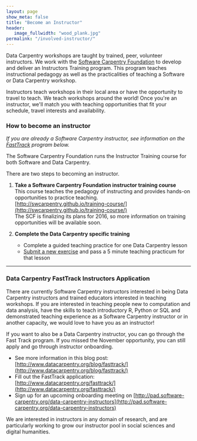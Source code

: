 ```yaml
---
layout: page
show_meta: false
title: "Become an Instructor"
header:
   image_fullwidth: "wood_plank.jpg"
permalink: "/involved-instructor/"
---
```


Data Carpentry workshops are taught by trained, peer, volunteer instructors. We
work with the [Software Carpentry Foundation](http://software-carpentry.org) to develop and deliver an Instructors Training program. This program teaches instructional pedagogy as
well as the practicalities of teaching a Software or Data Carpentry workshop.

Instructors teach workshops in their local area or have the opportunity to travel to
teach. We teach workshops around the world! Once you're an instructor, we'll match you with teaching opportunities that fit your
schedule, travel interests and availability.

### How to become an instructor

_If you are already a Software Carpentry instructor, see information on the [FastTrack](#data-carpentry-fasttrack-instructors-application) program below._

The Software Carpentry Foundation runs the Instructor Training course for both Software and Data Carpentry.

There are two steps to becoming an instructor.  

1. **Take a Software Carpentry Foundation instructor training course**   
This course teaches the pedagogy of instructing and provides hands-on opportunities to practice teaching.  
[http://swcarpentry.github.io/training-course/](http://swcarpentry.github.io/training-course/)   
 The SCF is finalizing its plans for 2016, so more information on training opportunities will be available soon.

2. **Complete the Data Carpentry specific training**
    - Complete a guided teaching practice for one Data Carpentry lesson
    - [Submit a new exercise](/instructor-checkout-exercises/) and pass a 5 minute teaching practicum for that lesson


<!--
If you are going through instructor training and need more information, please see [information]() in the [For Instructors]() section.
-->

---

### Data Carpentry FastTrack Instructors Application

There are currently
Software Carpentry instructors interested in being Data Carpentry instructors
and trained educators interested in teaching workshops. If you are interested in teaching people new to computation and data analysis,
have the skills to teach
introductory R, Python or SQL and demonstrated teaching experience as a Software
Carpentry instructor or in another capacity, we would love to have you as an instructor!

If you want to also be a Data Carpentry instructor, you can go through the Fast Track program. If you missed the November opportunity, you can still apply and go through instructor onboarding. 


- See more information in this blog post: [http://www.datacarpentry.org/blog/fasttrack/](http://www.datacarpentry.org/blog/fasttrack/)  
- Fill out the FastTrack application:  
 [http://www.datacarpentry.org/fasttrack/](http://www.datacarpentry.org/fasttrack/)  
- Sign up for an upcoming onboarding meeting on [http://pad.software-carpentry.org/data-carpentry-instructors](http://pad.software-carpentry.org/data-carpentry-instructors)  

We are interested in instructors in any domain of research, and are particularly
working to grow our instructor pool in social sciences and digital humanities.
